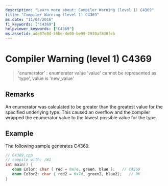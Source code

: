 ```yaml
---
description: "Learn more about: Compiler Warning (level 1) C4369"
title: "Compiler Warning (level 1) C4369"
ms.date: "11/04/2016"
f1_keywords: ["C4369"]
helpviewer_keywords: ["C4369"]
ms.assetid: ade87e84-36be-4e00-be99-2930af848feb
---
```

# Compiler Warning (level 1) C4369

> 'enumerator' :  enumerator value 'value' cannot be represented as 'type', value is 'new_value'

## Remarks

An enumerator was calculated to be greater than the greatest value for the specified underlying type.  This caused an overflow and the compiler wrapped the enumerator value to the lowest possible value for the type.

## Example

The following sample generates C4369.

```cpp
// C4369.cpp
// compile with: /W1
int main() {
   enum Color: char { red = 0x7e, green, blue };   // C4369
   enum Color2: char { red2 = 0x7d, green2, blue2};   // OK
}
```
